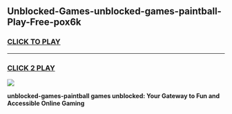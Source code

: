 
## Unblocked-Games-unblocked-games-paintball-Play-Free-pox6k
<h3>
<a href="https://premium76.site?title=unblocked-games-paintball&ref=10A">CLICK TO PLAY</a></h3>
<hr>

<h3>
<a href="https://premium76.site?title=unblocked-games-paintball&ref=10A">CLICK 2 PLAY</a>
  
</h3>

<a href="https://premium76.site?title=unblocked-games-paintball&ref=10A"><img src="https://clearcache.store/games.png"></a>


**unblocked-games-paintball games unblocked: Your Gateway to Fun and Accessible Online Gaming**
